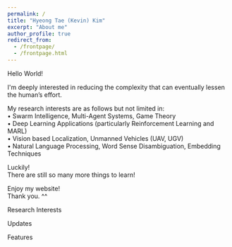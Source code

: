 ```yaml
---
permalink: /
title: "Hyeong Tae (Kevin) Kim"
excerpt: "About me"
author_profile: true
redirect_from: 
  - /frontpage/
  - /frontpage.html
---
```



Hello World!
<!-- I'm currently serving my duty of military service as a technical research personnel. -->

I'm deeply interested in reducing the complexity that can eventually lessen the human’s effort.  

My research interests are as follows but not limited in:  
• Swarm Intelligence, Multi-Agent Systems, Game Theory  
• Deep Learning Applications (particularly Reinforcement Learning and MARL)  
• Vision based Localization, Unmanned Vehicles (UAV, UGV)  
• Natural Language Processing, Word Sense Disambiguation, Embedding Techniques  


Luckily!  
There are still so many more things to learn!  

Enjoy my website!  
Thank you. ^^


Research Interests

Updates

Features